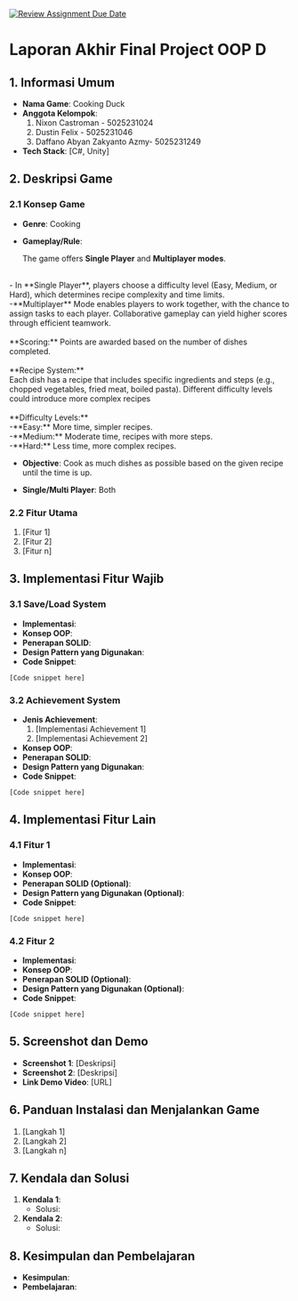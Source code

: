 [![Review Assignment Due Date](https://classroom.github.com/assets/deadline-readme-button-22041afd0340ce965d47ae6ef1cefeee28c7c493a6346c4f15d667ab976d596c.svg)](https://classroom.github.com/a/4ZAJL3PP)
# Laporan Akhir Final Project OOP D

## 1. Informasi Umum
* **Nama Game**: Cooking Duck
* **Anggota Kelompok**:
    1. Nixon Castroman - 5025231024
    2. Dustin Felix - 5025231046
    3. Daffano Abyan Zakyanto Azmy- 5025231249
* **Tech Stack**: [C#, Unity]

## 2. Deskripsi Game

### 2.1 Konsep Game
* **Genre**: Cooking
* **Gameplay/Rule**: <br>

  The game offers **Single Player** and **Multiplayer modes**.
  <br>
 <br>
    - In **Single Player**, players choose a difficulty level (Easy, Medium, or Hard), which determines recipe complexity and time limits. <br>
    -**Multiplayer** Mode enables players to work together, with the chance to assign tasks to each player. Collaborative gameplay can yield higher scores through efficient teamwork. <br>
<br>
**Scoring:** Points are awarded based on the number of dishes completed. <br>
<br>
**Recipe System:** <br>
    Each dish has a recipe that includes specific ingredients and steps (e.g., chopped vegetables, fried meat, boiled pasta).
Different difficulty levels could introduce more complex recipes <br>
<br>
**Difficulty Levels:** <br>
    -**Easy:** More time, simpler recipes. <br>
    -**Medium:** Moderate time, recipes with more steps. <br>
    -**Hard:** Less time, more complex recipes. <br>

* **Objective**: Cook as much dishes as possible based on the given recipe until the time is up. <br>

* **Single/Multi Player**: Both

### 2.2 Fitur Utama
1. [Fitur 1]
2. [Fitur 2]
3. [Fitur n]

## 3. Implementasi Fitur Wajib

### 3.1 Save/Load System
* **Implementasi**:
* **Konsep OOP**:
* **Penerapan SOLID**:
* **Design Pattern yang Digunakan**:
* **Code Snippet**:
```
[Code snippet here]
```

### 3.2 Achievement System
* **Jenis Achievement**:
    1. [Implementasi Achievement 1]
    2. [Implementasi Achievement 2]
* **Konsep OOP**:
* **Penerapan SOLID**:
* **Design Pattern yang Digunakan**:
* **Code Snippet**:
```
[Code snippet here]
```

## 4. Implementasi Fitur Lain

### 4.1 Fitur 1
* **Implementasi**:
* **Konsep OOP**:
* **Penerapan SOLID (Optional)**:
* **Design Pattern yang Digunakan (Optional)**:
* **Code Snippet**:
```
[Code snippet here]
```

### 4.2 Fitur 2
* **Implementasi**:
* **Konsep OOP**:
* **Penerapan SOLID (Optional)**:
* **Design Pattern yang Digunakan (Optional)**:
* **Code Snippet**:
```
[Code snippet here]
```

## 5. Screenshot dan Demo
* **Screenshot 1**: [Deskripsi]
* **Screenshot 2**: [Deskripsi]
* **Link Demo Video**: [URL]

## 6. Panduan Instalasi dan Menjalankan Game
1. [Langkah 1]
2. [Langkah 2]
3. [Langkah n]

## 7. Kendala dan Solusi
1. **Kendala 1**:
    * Solusi:
2. **Kendala 2**:
    * Solusi:

## 8. Kesimpulan dan Pembelajaran
* **Kesimpulan**:
* **Pembelajaran**:
